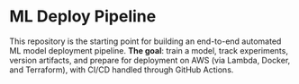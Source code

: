 # ML Deploy Pipeline

This repository is the starting point for building an end-to-end automated ML model deployment pipeline.
**The goal**: train a model, track experiments, version artifacts, and prepare for deployment on AWS (via Lambda, Docker, and Terraform), with CI/CD handled through GitHub Actions.